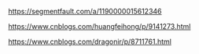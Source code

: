 <https://segmentfault.com/a/1190000015612346>

<https://www.cnblogs.com/huangfeihong/p/9141273.html>

<https://www.cnblogs.com/dragonir/p/8711761.html>

